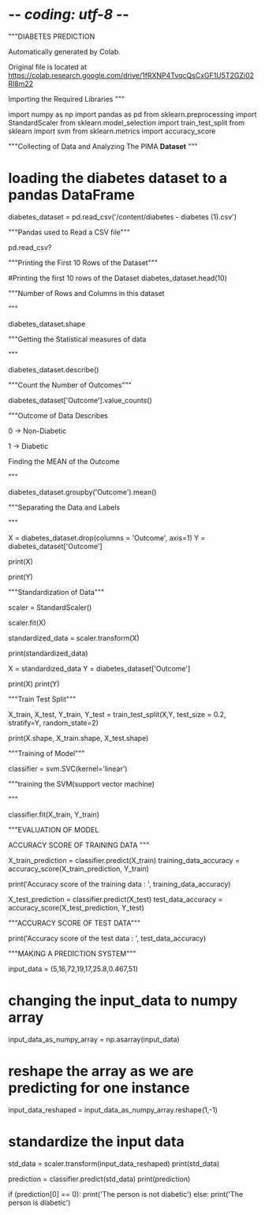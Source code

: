 # -*- coding: utf-8 -*-
"""DIABETES PREDICTION

Automatically generated by Colab.

Original file is located at
    https://colab.research.google.com/drive/1fRXNP4TvqcQsCxGF1U5T2GZi02Rl8m22

Importing the Required Libraries
"""

import numpy as np
import pandas as pd
from sklearn.preprocessing import StandardScaler
from sklearn.model_selection import train_test_split
from sklearn import svm
from sklearn.metrics import accuracy_score

"""Collecting of Data and Analyzing
The PIMA **Dataset**
"""
# loading the diabetes dataset to a pandas DataFrame
diabetes_dataset = pd.read_csv('/content/diabetes - diabetes (1).csv')

"""Pandas used to Read a CSV file"""

pd.read_csv?

"""Printing the First 10 Rows of the Dataset"""

#Printing the first 10 rows of the Dataset
diabetes_dataset.head(10)

"""Number of Rows and Columns in this dataset

"""

diabetes_dataset.shape

"""Getting the Statistical measures of data

"""

diabetes_dataset.describe()

"""Count the Number of Outcomes"""

diabetes_dataset['Outcome'].value_counts()

"""Outcome of Data Describes

0 -> Non-Diabetic

1 -> Diabetic

Finding the MEAN of the Outcome

"""

diabetes_dataset.groupby('Outcome').mean()

"""Separating the Data and Labels

"""

X = diabetes_dataset.drop(columns = 'Outcome', axis=1)
Y = diabetes_dataset['Outcome']

print(X)

print(Y)

"""Standardization of Data"""

scaler = StandardScaler()

scaler.fit(X)

standardized_data = scaler.transform(X)

print(standardized_data)

X = standardized_data
Y = diabetes_dataset['Outcome']

print(X)
print(Y)

"""Train Test Split"""

X_train, X_test, Y_train, Y_test = train_test_split(X,Y, test_size = 0.2, stratify=Y, random_state=2)

print(X.shape, X_train.shape, X_test.shape)

"""Training of Model"""

classifier = svm.SVC(kernel='linear')

"""training the SVM(support vector machine)

"""

classifier.fit(X_train, Y_train)

"""EVALUATION OF MODEL

ACCURACY SCORE OF TRAINING DATA
"""

X_train_prediction = classifier.predict(X_train)
training_data_accuracy = accuracy_score(X_train_prediction, Y_train)

print('Accuracy score of the training data : ', training_data_accuracy)

X_test_prediction = classifier.predict(X_test)
test_data_accuracy = accuracy_score(X_test_prediction, Y_test)

"""ACCURACY SCORE OF TEST DATA"""

print('Accuracy score of the test data : ', test_data_accuracy)

"""MAKING A PREDICTION SYSTEM"""

input_data = (5,16,72,19,17,25.8,0.467,51)

# changing the input_data to numpy array
input_data_as_numpy_array = np.asarray(input_data)

# reshape the array as we are predicting for one instance
input_data_reshaped = input_data_as_numpy_array.reshape(1,-1)

# standardize the input data
std_data = scaler.transform(input_data_reshaped)
print(std_data)

prediction = classifier.predict(std_data)
print(prediction)

if (prediction[0] == 0):
  print('The person is not diabetic')
else:
  print('The person is diabetic')

